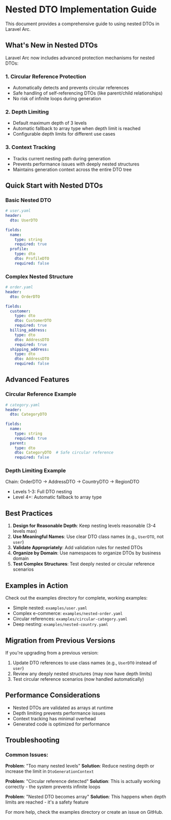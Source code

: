 # Nested DTO Implementation Guide

This document provides a comprehensive guide to using nested DTOs in Laravel Arc.

## What's New in Nested DTOs

Laravel Arc now includes advanced protection mechanisms for nested DTOs:

### 1. Circular Reference Protection
- Automatically detects and prevents circular references
- Safe handling of self-referencing DTOs (like parent/child relationships)
- No risk of infinite loops during generation

### 2. Depth Limiting
- Default maximum depth of 3 levels
- Automatic fallback to array type when depth limit is reached
- Configurable depth limits for different use cases

### 3. Context Tracking
- Tracks current nesting path during generation
- Prevents performance issues with deeply nested structures
- Maintains generation context across the entire DTO tree

## Quick Start with Nested DTOs

### Basic Nested DTO
```yaml
# user.yaml
header:
  dto: UserDTO
  
fields:
  name:
    type: string
    required: true
  profile:
    type: dto
    dto: ProfileDTO
    required: false
```

### Complex Nested Structure
```yaml
# order.yaml
header:
  dto: OrderDTO
  
fields:
  customer:
    type: dto
    dto: CustomerDTO
    required: true
  billing_address:
    type: dto
    dto: AddressDTO
    required: true
  shipping_address:
    type: dto
    dto: AddressDTO
    required: false
```

## Advanced Features

### Circular Reference Example
```yaml
# category.yaml
header:
  dto: CategoryDTO
  
fields:
  name:
    type: string
    required: true
  parent:
    type: dto
    dto: CategoryDTO  # Safe circular reference
    required: false
```

### Depth Limiting Example
Chain: OrderDTO → AddressDTO → CountryDTO → RegionDTO
- Levels 1-3: Full DTO nesting
- Level 4+: Automatic fallback to array type

## Best Practices

1. **Design for Reasonable Depth**: Keep nesting levels reasonable (3-4 levels max)
2. **Use Meaningful Names**: Use clear DTO class names (e.g., `UserDTO`, not `user`)
3. **Validate Appropriately**: Add validation rules for nested DTOs
4. **Organize by Domain**: Use namespaces to organize DTOs by business domain
5. **Test Complex Structures**: Test deeply nested or circular reference scenarios

## Examples in Action

Check out the examples directory for complete, working examples:
- Simple nested: `examples/user.yaml`
- Complex e-commerce: `examples/nested-order.yaml`
- Circular references: `examples/circular-category.yaml`
- Deep nesting: `examples/nested-country.yaml`

## Migration from Previous Versions

If you're upgrading from a previous version:
1. Update DTO references to use class names (e.g., `UserDTO` instead of `user`)
2. Review any deeply nested structures (may now have depth limits)
3. Test circular reference scenarios (now handled automatically)

## Performance Considerations

- Nested DTOs are validated as arrays at runtime
- Depth limiting prevents performance issues
- Context tracking has minimal overhead
- Generated code is optimized for performance

## Troubleshooting

### Common Issues:

**Problem**: "Too many nested levels"
**Solution**: Reduce nesting depth or increase the limit in `DtoGenerationContext`

**Problem**: "Circular reference detected"
**Solution**: This is actually working correctly - the system prevents infinite loops

**Problem**: "Nested DTO becomes array"
**Solution**: This happens when depth limits are reached - it's a safety feature

For more help, check the examples directory or create an issue on GitHub.